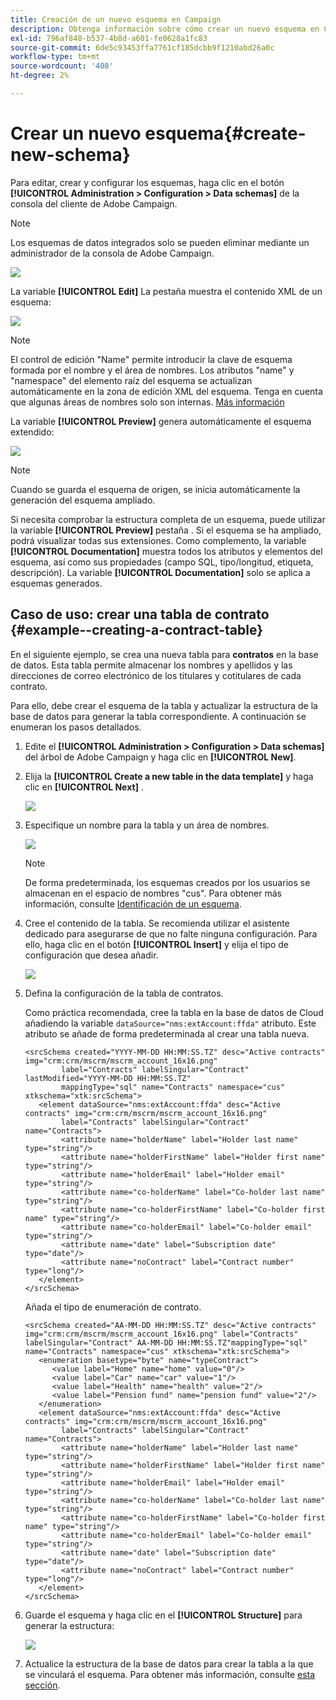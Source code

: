 ```yaml
---
title: Creación de un nuevo esquema en Campaign
description: Obtenga información sobre cómo crear un nuevo esquema en Campaign
exl-id: 796af848-b537-4b8d-a601-fe0628a1fc83
source-git-commit: 6de5c93453ffa7761cf185dcbb9f1210abd26a0c
workflow-type: tm+mt
source-wordcount: '408'
ht-degree: 2%

---
```


# Crear un nuevo esquema{#create-new-schema}

Para editar, crear y configurar los esquemas, haga clic en el botón **[!UICONTROL Administration > Configuration > Data schemas]** de la consola del cliente de Adobe Campaign.

>[!NOTE]
>
>Los esquemas de datos integrados solo se pueden eliminar mediante un administrador de la consola de Adobe Campaign.

![](assets/schema_navtree.png)

La variable **[!UICONTROL Edit]** La pestaña muestra el contenido XML de un esquema:

![](assets/schema_edition.png)

>[!NOTE]
>
>El control de edición &quot;Name&quot; permite introducir la clave de esquema formada por el nombre y el área de nombres. Los atributos &quot;name&quot; y &quot;namespace&quot; del elemento raíz del esquema se actualizan automáticamente en la zona de edición XML del esquema. Tenga en cuenta que algunas áreas de nombres solo son internas. [Más información](schemas.md#reserved-namespaces)

La variable **[!UICONTROL Preview]** genera automáticamente el esquema extendido:

![](assets/schema_edition2.png)

>[!NOTE]
>
>Cuando se guarda el esquema de origen, se inicia automáticamente la generación del esquema ampliado.

Si necesita comprobar la estructura completa de un esquema, puede utilizar la variable **[!UICONTROL Preview]** pestaña . Si el esquema se ha ampliado, podrá visualizar todas sus extensiones. Como complemento, la variable **[!UICONTROL Documentation]** muestra todos los atributos y elementos del esquema, así como sus propiedades (campo SQL, tipo/longitud, etiqueta, descripción). La variable **[!UICONTROL Documentation]** solo se aplica a esquemas generados.

## Caso de uso: crear una tabla de contrato {#example--creating-a-contract-table}

En el siguiente ejemplo, se crea una nueva tabla para **contratos** en la base de datos. Esta tabla permite almacenar los nombres y apellidos y las direcciones de correo electrónico de los titulares y cotitulares de cada contrato.

Para ello, debe crear el esquema de la tabla y actualizar la estructura de la base de datos para generar la tabla correspondiente. A continuación se enumeran los pasos detallados.

1. Edite el **[!UICONTROL Administration > Configuration > Data schemas]** del árbol de Adobe Campaign y haga clic en **[!UICONTROL New]**.
1. Elija la **[!UICONTROL Create a new table in the data template]** y haga clic en **[!UICONTROL Next]** .

   ![](assets/create_new_schema.png)

1. Especifique un nombre para la tabla y un área de nombres.

   ![](assets/create_new_param.png)

   >[!NOTE]
   >
   >De forma predeterminada, los esquemas creados por los usuarios se almacenan en el espacio de nombres &quot;cus&quot;. Para obtener más información, consulte [Identificación de un esquema](extend-schema.md#identification-of-a-schema).

1. Cree el contenido de la tabla. Se recomienda utilizar el asistente dedicado para asegurarse de que no falte ninguna configuración. Para ello, haga clic en el botón **[!UICONTROL Insert]** y elija el tipo de configuración que desea añadir.

   ![](assets/create_new_content.png)

1. Defina la configuración de la tabla de contratos.

   Como práctica recomendada, cree la tabla en la base de datos de Cloud añadiendo la variable `dataSource="nms:extAccount:ffda"` atributo. Este atributo se añade de forma predeterminada al crear una tabla nueva.

   ```
   <srcSchema created="YYYY-MM-DD HH:MM:SS.TZ" desc="Active contracts" img="crm:crm/mscrm/mscrm_account_16x16.png"
           label="Contracts" labelSingular="Contract" lastModified="YYYY-MM-DD HH:MM:SS.TZ"
           mappingType="sql" name="Contracts" namespace="cus" xtkschema="xtk:srcSchema">
      <element dataSource="nms:extAccount:ffda" desc="Active contracts" img="crm:crm/mscrm/mscrm_account_16x16.png"
           label="Contracts" labelSingular="Contract" name="Contracts">
           <attribute name="holderName" label="Holder last name" type="string"/>
           <attribute name="holderFirstName" label="Holder first name" type="string"/>
           <attribute name="holderEmail" label="Holder email" type="string"/>
           <attribute name="co-holderName" label="Co-holder last name" type="string"/>           
           <attribute name="co-holderFirstName" label="Co-holder first name" type="string"/>           
           <attribute name="co-holderEmail" label="Co-holder email" type="string"/>    
           <attribute name="date" label="Subscription date" type="date"/>     
           <attribute name="noContract" label="Contract number" type="long"/> 
      </element>
   </srcSchema>
   ```

   Añada el tipo de enumeración de contrato.

   ```
   <srcSchema created="AA-MM-DD HH:MM:SS.TZ" desc="Active contracts" img="crm:crm/mscrm/mscrm_account_16x16.png" label="Contracts" labelSingular="Contract" AA-MM-DD HH:MM:SS.TZ"mappingType="sql" name="Contracts" namespace="cus" xtkschema="xtk:srcSchema">
      <enumeration basetype="byte" name="typeContract">
         <value label="Home" name="home" value="0"/>
         <value label="Car" name="car" value="1"/>
         <value label="Health" name="health" value="2"/>
         <value label="Pension fund" name="pension fund" value="2"/>
      </enumeration>
      <element dataSource="nms:extAccount:ffda" desc="Active contracts" img="crm:crm/mscrm/mscrm_account_16x16.png"
           label="Contracts" labelSingular="Contract" name="Contracts">
           <attribute name="holderName" label="Holder last name" type="string"/>
           <attribute name="holderFirstName" label="Holder first name" type="string"/>
           <attribute name="holderEmail" label="Holder email" type="string"/>
           <attribute name="co-holderName" label="Co-holder last name" type="string"/>           
           <attribute name="co-holderFirstName" label="Co-holder first name" type="string"/>           
           <attribute name="co-holderEmail" label="Co-holder email" type="string"/>    
           <attribute name="date" label="Subscription date" type="date"/>     
           <attribute name="noContract" label="Contract number" type="long"/> 
      </element>
   </srcSchema>
   ```

1. Guarde el esquema y haga clic en el **[!UICONTROL Structure]** para generar la estructura:

   ![](assets/configuration_structure.png)

1. Actualice la estructura de la base de datos para crear la tabla a la que se vinculará el esquema. Para obtener más información, consulte [esta sección](update-database-structure.md).
